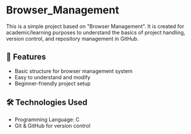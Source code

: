 # Browser_Management
This is a simple project based on "Browser Management".   It is created for academic/learning purposes to understand the basics of project handling, version control, and repository management in GitHub.

## 🚀 Features
- Basic structure for browser management system  
- Easy to understand and modify  
- Beginner-friendly project setup

## 🛠️ Technologies Used
- Programming Language: C   
- Git & GitHub for version control  
